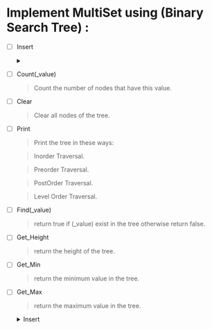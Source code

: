# Implement MultiSet using (Binary Search Tree) :

* [ ] Insert
    <details>
    <summary>
    </summary>
    
    > Insert a new value into the tree.
    </details>

* [ ] Count(_value)
    > Count the number of nodes that have this value.

* [ ] Clear
    > Clear all nodes of the tree.

* [ ] Print
    > Print the tree in these ways:

    > Inorder Traversal.

    > Preorder Traversal.

    > PostOrder Traversal.

    > Level Order Traversal.

* [ ] Find(_value)
    > return true if (_value) exist in the tree otherwise return false.

* [ ] Get_Height
    > return the height of the tree.

* [ ] Get_Min
    > return the minimum value in the tree.

* [ ] Get_Max
    > return the maximum value in the tree.



    <details>
    <summary>
        Insert
    </summary>
    
    > Insert a new value into the tree.
    </details>